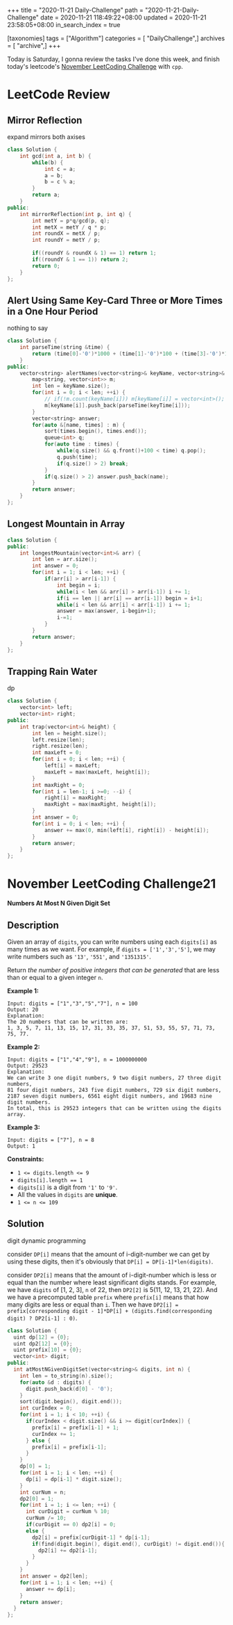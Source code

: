 +++
title = "2020-11-21 Daily-Challenge"
path = "2020-11-21-Daily-Challenge"
date = 2020-11-21 118:49:22+08:00
updated = 2020-11-21 23:58:05+08:00
in_search_index = true

[taxonomies]
tags = ["Algorithm"]
categories = [ "DailyChallenge",]
archives = [ "archive",]
+++

Today is Saturday, I gonna review the tasks I've done this week, and finish today's leetcode's [November LeetCoding Challenge](https://leetcode.com/explore/challenge/card/november-leetcoding-challenge/566/week-3-november-15th-november-21st/3538/) with `cpp`.

<!-- more -->

# LeetCode Review

## Mirror Reflection

expand mirrors both axises

``` cpp
class Solution {
    int gcd(int a, int b) {
        while(b) {
            int c = a;
            a = b;
            b = c % a;
        }
        return a;
    }
public:
    int mirrorReflection(int p, int q) {
        int metY = p*q/gcd(p, q);
        int metX = metY / q * p;
        int roundX = metX / p;
        int roundY = metY / p;
        
        if((roundY & roundX & 1) == 1) return 1;
        if((roundY & 1 == 1)) return 2;
        return 0;
    }
};
```

## Alert Using Same Key-Card Three or More Times in a One Hour Period

nothing to say

``` cpp
class Solution {
    int parseTime(string &time) {
        return (time[0]-'0')*1000 + (time[1]-'0')*100 + (time[3]-'0')*10 + (time[4]-'0');
    }
public:
    vector<string> alertNames(vector<string>& keyName, vector<string>& keyTime) {
        map<string, vector<int>> m;
        int len = keyName.size();
        for(int i = 0; i < len; ++i) {
            // if(!m.count(keyName[i])) m[keyName[i]] = vector<int>();
            m[keyName[i]].push_back(parseTime(keyTime[i]));
        }
        vector<string> answer;
        for(auto &[name, times] : m) {
            sort(times.begin(), times.end());
            queue<int> q;
            for(auto time : times) {
                while(q.size() && q.front()+100 < time) q.pop();
                q.push(time);
                if(q.size() > 2) break;
            }
            if(q.size() > 2) answer.push_back(name);
        }
        return answer;
    }
};
```

## Longest Mountain in Array

``` cpp
class Solution {
public:
    int longestMountain(vector<int>& arr) {
        int len = arr.size();
        int answer = 0;
        for(int i = 1; i < len; ++i) {
            if(arr[i] > arr[i-1]) {
                int begin = i;
                while(i < len && arr[i] > arr[i-1]) i += 1;
                if(i == len || arr[i] == arr[i-1]) begin = i+1;
                while(i < len && arr[i] < arr[i-1]) i += 1;
                answer = max(answer, i-begin+1);
                i-=1;
            }
        }
        return answer;
    }
};
```

## Trapping Rain Water

dp

``` cpp
class Solution {
    vector<int> left;
    vector<int> right;
public:
    int trap(vector<int>& height) {
        int len = height.size();
        left.resize(len);
        right.resize(len);
        int maxLeft = 0;
        for(int i = 0; i < len; ++i) {
            left[i] = maxLeft;
            maxLeft = max(maxLeft, height[i]);
        }
        int maxRight = 0;
        for(int i = len-1; i >=0; --i) {
            right[i] = maxRight;
            maxRight = max(maxRight, height[i]);
        }
        int answer = 0;
        for(int i = 0; i < len; ++i) {
            answer += max(0, min(left[i], right[i]) - height[i]);
        }
        return answer;
    }
};
```

# November LeetCoding Challenge21

**Numbers At Most N Given Digit Set**

## Description

Given an array of `digits`, you can write numbers using each `digits[i]` as many times as we want. For example, if `digits = ['1','3','5']`, we may write numbers such as `'13'`, `'551'`, and `'1351315'`.

Return *the number of positive integers that can be generated* that are less than or equal to a given integer `n`.

**Example 1:**

```
Input: digits = ["1","3","5","7"], n = 100
Output: 20
Explanation: 
The 20 numbers that can be written are:
1, 3, 5, 7, 11, 13, 15, 17, 31, 33, 35, 37, 51, 53, 55, 57, 71, 73, 75, 77.
```

**Example 2:**

```
Input: digits = ["1","4","9"], n = 1000000000
Output: 29523
Explanation: 
We can write 3 one digit numbers, 9 two digit numbers, 27 three digit numbers,
81 four digit numbers, 243 five digit numbers, 729 six digit numbers,
2187 seven digit numbers, 6561 eight digit numbers, and 19683 nine digit numbers.
In total, this is 29523 integers that can be written using the digits array.
```

**Example 3:**

```
Input: digits = ["7"], n = 8
Output: 1
```

**Constraints:**

- `1 <= digits.length <= 9`
- `digits[i].length == 1`
- `digits[i]` is a digit from `'1'` to `'9'`.
- All the values in `digits` are **unique**.
- `1 <= n <= 109`

## Solution

digit dynamic programming

consider `DP[i]` means that the amount of i-digit-number we can get by using these digits, then it's obviously that `DP[i] = DP[i-1]*len(digits)`.

consider `DP2[i]` means that the amount of i-digit-number which is less or equal than the number where least significant digits stands. For example,
we have `digits` of \[1, 2, 3\], `n` of 22, then `DP2[2]` is 5(11, 12, 13, 21, 22). And we have a precomputed table `prefix` where `prefix[i]` means
that how many digits are less or equal than `i`. Then we have `DP2[i] = prefix[corresponding digit - 1]*DP[i] + (digits.find(corresponding digit) ? DP2[i-1] : 0)`.

``` cpp
class Solution {
  uint dp[12] = {0};
  uint dp2[12] = {0};
  uint prefix[10] = {0};
  vector<int> digit;
public:
  int atMostNGivenDigitSet(vector<string>& digits, int n) {
    int len = to_string(n).size();
    for(auto &d : digits) {
      digit.push_back(d[0] - '0');
    }
    sort(digit.begin(), digit.end());
    int curIndex = 0;
    for(int i = 1; i < 10; ++i) {
      if(curIndex < digit.size() && i >= digit[curIndex]) {
        prefix[i] = prefix[i-1] + 1;
        curIndex += 1;
      } else {
        prefix[i] = prefix[i-1];
      }
    }
    dp[0] = 1;
    for(int i = 1; i < len; ++i) {
      dp[i] = dp[i-1] * digit.size();
    }
    int curNum = n;
    dp2[0] = 1;
    for(int i = 1; i <= len; ++i) {
      int curDigit = curNum % 10;
      curNum /= 10;
      if(curDigit == 0) dp2[i] = 0;
      else {
        dp2[i] = prefix[curDigit-1] * dp[i-1];
        if(find(digit.begin(), digit.end(), curDigit) != digit.end()){
          dp2[i] += dp2[i-1];
        }
      }
    }
    int answer = dp2[len];
    for(int i = 1; i < len; ++i) {
      answer += dp[i];
    }
    return answer;
  }
};
```
